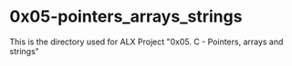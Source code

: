 # 0x05-pointers_arrays_strings
This is the directory used for ALX Project "0x05. C - Pointers, arrays and strings"
